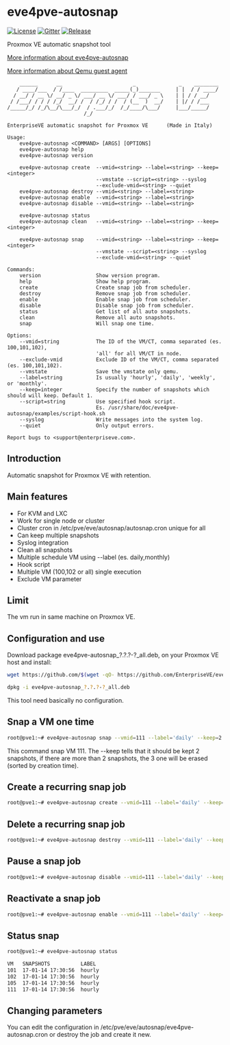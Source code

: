 # eve4pve-autosnap

[![License](https://img.shields.io/github/license/EnterpriseVE/eve4pve-autosnap.svg)](https://www.gnu.org/licenses/gpl-3.0.en.html)
[![Gitter](https://badges.gitter.im/EnterpriseVE/eve4pve-autosnap.svg)](https://gitter.im/EnterpriseVE/eve4pve-autosnap)
[![Release](https://img.shields.io/github/release/EnterpriseVE/eve4pve-autosnap.svg)](https://github.com/EnterpriseVE/eve4pve-autosnap/releases/latest)


Proxmox VE automatic snapshot tool

[More information about eve4pve-autosnap](http://www.enterpriseve.com/protezione-continua-dei-dati-proxmox-ve/)

[More information about Qemu guest agent](https://pve.proxmox.com/wiki/Qemu-guest-agent)

```text
    ______      __                       _              _    ________
   / ____/___  / /____  _________  _____(_)_______     | |  / / ____/
  / __/ / __ \/ __/ _ \/ ___/ __ \/ ___/ / ___/ _ \    | | / / __/
 / /___/ / / / /_/  __/ /  / /_/ / /  / (__  )  __/    | |/ / /___
/_____/_/ /_/\__/\___/_/  / .___/_/  /_/____/\___/     |___/_____/
                         /_/

EnterpriseVE automatic snapshot for Proxmox VE      (Made in Italy)

Usage:
    eve4pve-autosnap <COMMAND> [ARGS] [OPTIONS]
    eve4pve-autosnap help
    eve4pve-autosnap version

    eve4pve-autosnap create  --vmid=<string> --label=<string> --keep=<integer>
                             --vmstate --script=<string> --syslog
                             --exclude-vmid=<string> --quiet
    eve4pve-autosnap destroy --vmid=<string> --label=<string>
    eve4pve-autosnap enable  --vmid=<string> --label=<string>
    eve4pve-autosnap disable --vmid=<string> --label=<string>

    eve4pve-autosnap status
    eve4pve-autosnap clean   --vmid=<string> --label=<string> --keep=<integer>

    eve4pve-autosnap snap    --vmid=<string> --label=<string> --keep=<integer>
                             --vmstate --script=<string> --syslog
                             --exclude-vmid=<string> --quiet

Commands:
    version                  Show version program.
    help                     Show help program.
    create                   Create snap job from scheduler.
    destroy                  Remove snap job from scheduler.
    enable                   Enable snap job from scheduler.
    disable                  Disable snap job from scheduler.
    status                   Get list of all auto snapshots.
    clean                    Remove all auto snapshots.
    snap                     Will snap one time.

Options:
    --vmid=string            The ID of the VM/CT, comma separated (es. 100,101,102),
                             'all' for all VM/CT in node.
    --exclude-vmid           Exclude ID of the VM/CT, comma separated (es. 100,101,102).
    --vmstate                Save the vmstate only qemu.
    --label=string           Is usually 'hourly', 'daily', 'weekly', or 'monthly'.
    --keep=integer           Specify the number of snapshots which should will keep. Default 1.
    --script=string          Use specified hook script.
                             Es. /usr/share/doc/eve4pve-autosnap/examples/script-hook.sh
    --syslog                 Write messages into the system log.
    --quiet                  Only output errors.

Report bugs to <support@enterpriseve.com>.
```

## Introduction

Automatic snapshot for Proxmox VE with retention.

## Main features

* For KVM and LXC
* Work for single node or cluster
* Cluster cron in /etc/pve/eve/autosnap/autosnap.cron unique for all
* Can keep multiple snapshots
* Syslog integration
* Clean all snapshots
* Multiple schedule VM using --label (es. daily,monthly)
* Hook script
* Multiple VM (100,102 or all) single execution
* Exclude VM parameter

## Limit

The vm run in same machine on Proxmox VE.

## Configuration and use

Download package eve4pve-autosnap_?.?.?-?_all.deb, on your Proxmox VE host and install:

```sh
wget https://github.com/$(wget -qO- https://github.com/EnterpriseVE/eve4pve-autosnap/releases/latest | grep -Po '(?<="/).*\.deb(?=")')

dpkg -i eve4pve-autosnap_?.?.?-?_all.deb
```

This tool need basically no configuration.

## Snap a VM one time

```sh
root@pve1:~# eve4pve-autosnap snap --vmid=111 --label='daily' --keep=2
```

This command snap VM 111. The --keep tells that it should be kept 2 snapshots, if there are more than 2 snapshots, the 3 one will be erased (sorted by creation time).

## Create a recurring snap job

```sh
root@pve1:~# eve4pve-autosnap create --vmid=111 --label='daily' --keep=5
```

## Delete a recurring snap job

```sh
root@pve1:~# eve4pve-autosnap destroy --vmid=111 --label='daily' --keep=5
```

## Pause a snap job

```sh
root@pve1:~# eve4pve-autosnap disable --vmid=111 --label='daily' --keep=5
```

## Reactivate a snap job

```sh
root@pve1:~# eve4pve-autosnap enable --vmid=111 --label='daily' --keep=5
```

## Status snap

```sh
root@pve1:~# eve4pve-autosnap status

VM   SNAPSHOTS          LABEL
101  17-01-14 17:30:56  hourly
102  17-01-14 17:30:56  hourly
105  17-01-14 17:30:56  hourly
111  17-01-14 17:30:56  hourly
```

## Changing parameters

You can edit the configuration in /etc/pve/eve/autosnap/eve4pve-autosnap.cron or destroy the job and create it new.
